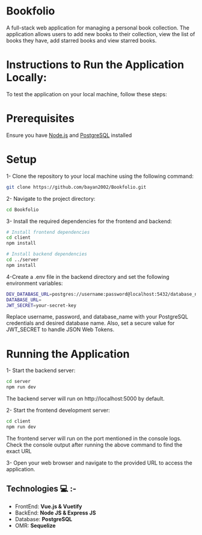 # Bookfolio

A full-stack web application for managing a personal book collection. The application allows users to add new books to their collection, view the list of books they have, add starred books and view starred books.

# Instructions to Run the Application Locally:

To test the application on your local machine, follow these steps:

# Prerequisites

Ensure you have [Node.js](https://nodejs.org/) and [PostgreSQL](https://www.postgresql.org/) installed

# Setup

1- Clone the repository to your local machine using the following command:

```sh
git clone https://github.com/bayan2002/Bookfolio.git
```

2- Navigate to the project directory:

```sh
cd Bookfolio
```

3- Install the required dependencies for the frontend and backend:

```sh
# Install frontend dependencies
cd client
npm install

# Install backend dependencies
cd ../server
npm install
```

4-Create a .env file in the backend directory and set the following environment variables:

```sh
DEV_DATABASE_URL=postgres://username:password@localhost:5432/database_name
DATABASE_URL=
JWT_SECRET=your-secret-key
```

Replace username, password, and database_name with your PostgreSQL credentials and desired database name. Also, set a secure value for JWT_SECRET to handle JSON Web Tokens.

# Running the Application

1- Start the backend server:

```sh
cd server
npm run dev
```

The backend server will run on http://localhost:5000 by default.

2- Start the frontend development server:

```sh
cd client
npm run dev
```

The frontend server will run on the port mentioned in the console logs. Check the console output after running the above command to find the exact URL

3- Open your web browser and navigate to the provided URL to access the application.

## **Technologies** :computer: :-

- FrontEnd: **Vue.js & Vuetify**
- BackEnd: **Node JS & Express JS**
- Database: **PostgreSQL**
- OMR: **Sequelize**
